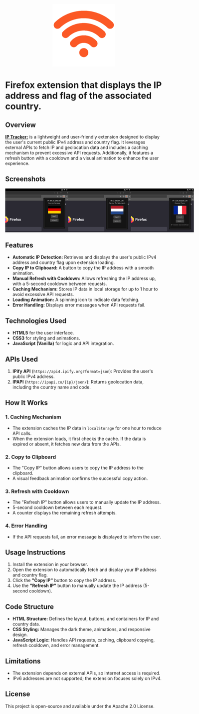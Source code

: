 <div align="center">
  <img src="./assets/icon.png" style="width: 200px; height: 200px;">
</div>

# Firefox extension that displays the IP address and flag of the associated country.

## Overview

**[IP Tracker:]([.Digital-Clock/Digital-Clock.md](https://addons.mozilla.org/es-ES/firefox/addon/ip-tracker/))** is a lightweight and user-friendly extension designed to display the user's current public IPv4 address and country flag. It leverages external APIs to fetch IP and geolocation data and includes a caching mechanism to prevent excessive API requests. Additionally, it features a refresh button with a cooldown and a visual animation to enhance the user experience.


## Screenshots

<div style="display: flex; justify-content: space-between; width: 100%;">
  <img src="./assets/01.png" alt="Image 1" style="width: 40%;"/>
  <img src="./assets/02.png" alt="Image 2" style="width: 40%;"/>
  <img src="./assets/03.png" alt="Image 3" style="width: 40%;"/>
</div>


## Features

- **Automatic IP Detection:** Retrieves and displays the user's public IPv4 address and country flag upon extension loading.
- **Copy IP to Clipboard:** A button to copy the IP address with a smooth animation.
- **Manual Refresh with Cooldown:** Allows refreshing the IP address up, with a 5-second cooldown between requests.
- **Caching Mechanism:** Stores IP data in local storage for up to 1 hour to avoid excessive API requests.
- **Loading Animation:** A spinning icon to indicate data fetching.
- **Error Handling:** Displays error messages when API requests fail.

## Technologies Used

- **HTML5** for the user interface.
- **CSS3** for styling and animations.
- **JavaScript (Vanilla)** for logic and API integration.

## APIs Used

1. **IPify API** (`https://api4.ipify.org?format=json`): Provides the user's public IPv4 address.
2. **IPAPI** (`https://ipapi.co/{ip}/json/`): Returns geolocation data, including the country name and code.

## How It Works

### 1. Caching Mechanism
- The extension caches the IP data in `localStorage` for one hour to reduce API calls.
- When the extension loads, it first checks the cache. If the data is expired or absent, it fetches new data from the APIs.

### 2. Copy to Clipboard
- The "Copy IP" button allows users to copy the IP address to the clipboard.
- A visual feedback animation confirms the successful copy action.

### 3. Refresh with Cooldown
- The "Refresh IP" button allows users to manually update the IP address.
- 5-second cooldown between each request.
- A counter displays the remaining refresh attempts.

### 4. Error Handling
- If the API requests fail, an error message is displayed to inform the user.

## Usage Instructions

1. Install the extension in your browser.
2. Open the extension to automatically fetch and display your IP address and country flag.
3. Click the **"Copy IP"** button to copy the IP address.
4. Use the **"Refresh IP"** button to manually update the IP address (5-second cooldown).

## Code Structure

- **HTML Structure:** Defines the layout, buttons, and containers for IP and country data.
- **CSS Styling:** Manages the dark theme, animations, and responsive design.
- **JavaScript Logic:** Handles API requests, caching, clipboard copying, refresh cooldown, and error management.

## Limitations

- The extension depends on external APIs, so internet access is required.
- IPv6 addresses are not supported; the extension focuses solely on IPv4.

## License

This project is open-source and available under the Apache 2.0 License.

